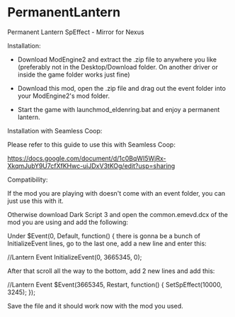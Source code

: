 # PermanentLantern
Permanent Lantern SpEffect - Mirror for Nexus

Installation:

- Download ModEngine2﻿ and extract the .zip file to anywhere you like (preferably not in the Desktop/Download folder. On another driver or inside the game folder works just fine)

- Download this mod, open the .zip file and drag out the event folder into your ModEngine2's mod folder.

- Start the game with launchmod_eldenring.bat and enjoy a permanent lantern.



Installation with Seamless Coop:

Please refer to this guide to use this with Seamless Coop:

https://docs.google.com/document/d/1c0BqWI5WjRx-XkqmJubY9U7cfXfKHwc-uiJDxV3tKOg/edit?usp=sharing



Compatibility:

If the mod you are playing with doesn't come with an event folder, you can just use this with it.

Otherwise download Dark Script 3 and open the common.emevd.dcx of the mod you are using and add the following:

Under $Event(0, Default, function() { there is gonna be a bunch of InitializeEvent lines, go to the last one, add a new line and enter this:

﻿﻿//Lantern Event
InitializeEvent(0, 3665345, 0);

After that scroll all the way to the bottom, add 2 new lines and add this:

//Lantern Event
$Event(3665345, Restart, function() {
SetSpEffect(10000, 3245);
});

Save the file and it should work now with the mod you used.
